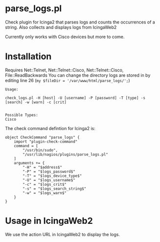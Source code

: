 # parse_logs.pl
Check plugin for Icinga2 that parses logs and counts the occurrences of a string. Also collects and displays logs from IcingaWeb2



Currently only works with Cisco devices but more to come.

# Installation
Requires Net::Telnet, Net::Telnet::Cisco, Net::Telnet::Cisco, File::ReadBackwards
You can change the directory logs are stored in by editing line 26 (`my $fileDir = '/var/www/html/parse_logs/';`)

```
Usage:

check_logs.pl -H [host] -U [username] -P [password] -T [type] -s [search] -w [warn] -c [crit]


Possible Types:
Cisco
```

The check command defintion for Icinga2 is:
```
object CheckCommand "parse_logs" {
    import "plugin-check-command"
    command = [
        "/usr/bin/sudo",
        "/usr/lib/nagios/plugins/parse_logs.pl"
    ]
    arguments += {
        "-H" = "$address$"
        "-P" = "$logs_password$"
        "-T" = "$logs_device_type$"
        "-U" = "$logs_username$"
        "-c" = "$logs_crit$"
        "-s" = "$logs_search_string$"
        "-w" = "$logs_warn$"
    }
}
```


# Usage in IcingaWeb2
We use the action URL in IcingaWeb2 to display the logs. 



